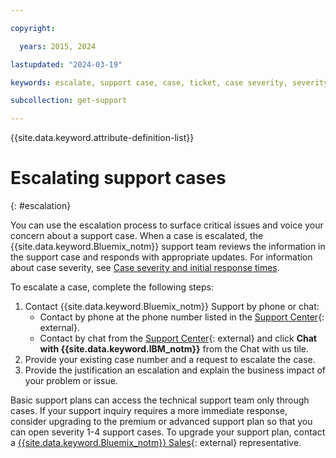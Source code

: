 ```yaml
---

copyright:

  years: 2015, 2024

lastupdated: "2024-03-19"

keywords: escalate, support case, case, ticket, case severity, severity, support case severity

subcollection: get-support

---
```


{{site.data.keyword.attribute-definition-list}}

# Escalating support cases
{: #escalation}

You can use the escalation process to surface critical issues and voice your concern about a support case. When a case is escalated, the {{site.data.keyword.Bluemix_notm}} support team reviews the information in the support case and responds with appropriate updates. For information about case severity, see [Case severity and initial response times](/docs/get-support?topic=get-support-support-case-severity).

To escalate a case, complete the following steps:

1. Contact {{site.data.keyword.Bluemix_notm}} Support by phone or chat:
   * Contact by phone at the phone number listed in the [Support Center](/unifiedsupport/supportcenter){: external}.
   * Contact by chat from the [Support Center](/unifiedsupport/supportcenter){: external} and click **Chat with {{site.data.keyword.IBM_notm}}** from the Chat with us tile.
1. Provide your existing case number and a request to escalate the case.
1. Provide the justification an escalation and explain the business impact of your problem or issue.

Basic support plans can access the technical support team only through cases. If your support inquiry requires a more immediate response, consider upgrading to the premium or advanced support plan so that you can open severity 1-4 support cases. To upgrade your support plan, contact a [{{site.data.keyword.Bluemix_notm}} Sales](https://www.ibm.com/cloud?contactmodule){: external} representative.
